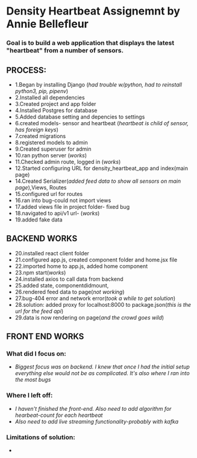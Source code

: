 # Density Heartbeat Assignemnt by Annie Bellefleur

### Goal is to build a web application that displays the latest "heartbeat" from a number of sensors. 

## PROCESS:

* 1.Began by installing Django
 (_had trouble w/python, had to reinstall python3, pip, pipenv_)
* 2.Installed all dependencies
* 3.Created project and app folder
* 4.Installed Postgres for database
* 5.Added database setting and depencies to settings
* 6.created models- sensor and heartbeat
(_heartbeat is child of sensor, has foreign keys_)
* 7.created migrations
* 8.registered models to admin
* 9.Created superuser for admin
* 10.ran python server (_works_)
* 11.Checked admin route, logged in (_works_)
* 12.Started configuring URL for density_heartbeat_app and index(main page)
* 14.Created Serializer(_added feed data to show all sensors on main page_),Views, Routes
* 15.configured url for routes
* 16.ran into bug-could not import views 
* 17.added views file in project folder- fixed bug
* 18.navigated to api/v1 url- (_works_)
* 19.added fake data
## BACKEND WORKS

* 20.installed react client folder
* 21.configured app.js, created component folder and home.jsx file
* 22.imported home to app.js, added home component
* 23.npm start(_works_)
* 24.installed axios to call data from backend
* 25.added state, componentdidmount, 
* 26.rendered feed data to page(_not working_)
* 27.bug-404 error and network error(_took a while to get solution_)
* 28.solution: added proxy for localhost:8000 to package.json(_this is the url for the feed api_)
* 29.data is now rendering on page(_and the crowd goes wild_)
## FRONT END WORKS

### What did I focus on:
 * _Biggest focus was on backend. I knew that once I had the initial setup everything else would not be as complicated. It's also where I ran into the most bugs_

### Where I left off:
* _I haven't finished the front-end. Also need to add algorithm for hearbeat-count for each heartbeat_
* _Also need to add live streaming functionality-probably with kafka_

### Limitations of solution:
* 